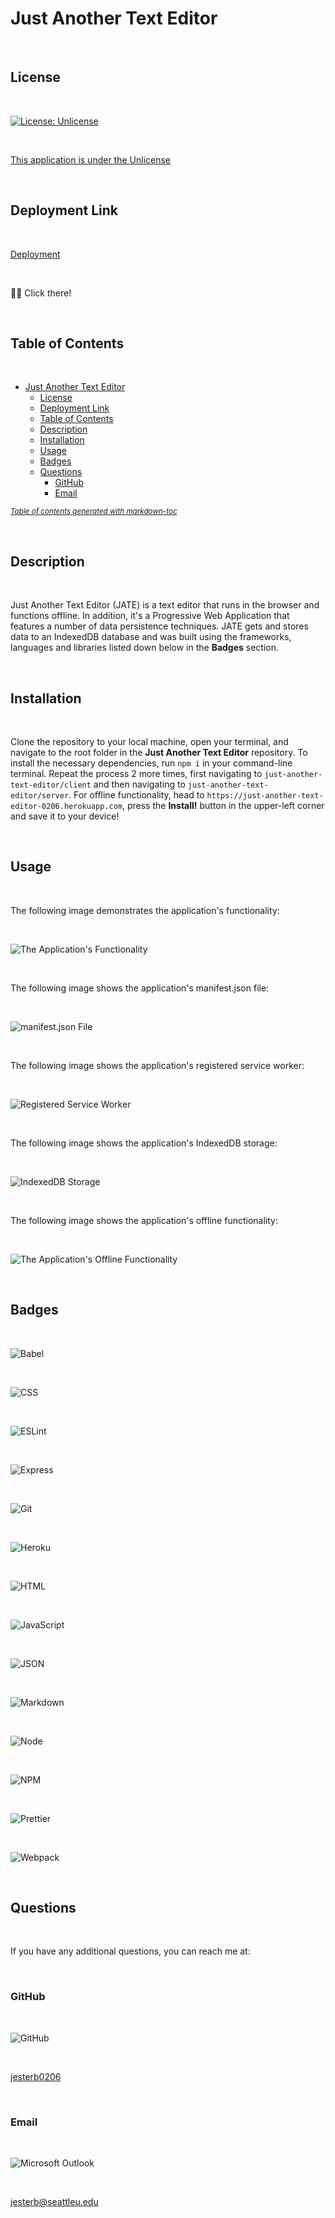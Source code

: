 # Just Another Text Editor

<br>

## License

<br>

[![License: Unlicense](https://img.shields.io/badge/license-Unlicense-blue.svg)](http://unlicense.org/)

<br>

[This application is under the Unlicense](http://unlicense.org/)

<br>

## Deployment Link

<br>

[Deployment](https://just-another-text-editor-0206.herokuapp.com)

<br>

☝🏻 Click there!

<br>

## Table of Contents

<br>

- [Just Another Text Editor](#just-another-text-editor)
  - [License](#license)
  - [Deployment Link](#deployment-link)
  - [Table of Contents](#table-of-contents)
  - [Description](#description)
  - [Installation](#installation)
  - [Usage](#usage)
  - [Badges](#badges)
  - [Questions](#questions)
    - [GitHub](#github)
    - [Email](#email)

<small><i><a href='http://ecotrust-canada.github.io/markdown-toc/'>Table of contents generated with markdown-toc</a></i></small>

<br>

## Description

<br>

Just Another Text Editor (JATE) is a text editor that runs in the browser and functions offline. In addition, it's a Progressive Web Application that features a number of data persistence techniques. JATE gets and stores data to an IndexedDB database and was built using the frameworks, languages and libraries listed down below in the **Badges** section.

<br>

## Installation

<br>

Clone the repository to your local machine, open your terminal, and navigate to the root folder in the **Just Another Text Editor** repository. To install the necessary dependencies, run `npm i` in your command-line terminal. Repeat the process 2 more times, first navigating to `just-another-text-editor/client` and then navigating to `just-another-text-editor/server`. For offline functionality, head to `https://just-another-text-editor-0206.herokuapp.com`, press the **Install!** button in the upper-left corner and save it to your device!

<br>

## Usage

<br>

The following image demonstrates the application's functionality:

<br>

![The Application's Functionality](assets/application-functionality.png)

<br>

The following image shows the application's manifest.json file:

<br>

![manifest.json File](assets/manifest.png)

<br>

The following image shows the application's registered service worker:

<br>

![Registered Service Worker](assets/service-worker.png)

<br>

The following image shows the application's IndexedDB storage:

<br>

![IndexedDB Storage](assets/index-storage.png)

<br>

The following image shows the application's offline functionality:

<br>

![The Application's Offline Functionality](assets/offline.png)

<br>

## Badges

<br>

![Babel](https://img.shields.io/badge/Babel-F9DC3E?style=for-the-badge&logo=babel&logoColor=white)

<br>

![CSS](https://img.shields.io/badge/CSS3-1572B6?style=for-the-badge&logo=css3&logoColor=white)

<br>

![ESLint](https://img.shields.io/badge/eslint-3A33D1?style=for-the-badge&logo=eslint&logoColor=white)

<br>

![Express](https://img.shields.io/badge/Express.js-000000?style=for-the-badge&logo=express&logoColor=white)

<br>

![Git](https://img.shields.io/badge/GIT-E44C30?style=for-the-badge&logo=git&logoColor=white)

<br>

![Heroku](https://img.shields.io/badge/Heroku-430098?style=for-the-badge&logo=heroku&logoColor=white)

<br>

![HTML](https://img.shields.io/badge/HTML5-E34F26?style=for-the-badge&logo=html5&logoColor=white)

<br>

![JavaScript](https://img.shields.io/badge/JavaScript-323330?style=for-the-badge&logo=javascript&logoColor=F7DF1E)

<br>

![JSON](https://img.shields.io/badge/json-5E5C5C?style=for-the-badge&logo=json&logoColor=white)

<br>

![Markdown](https://img.shields.io/badge/Markdown-000000?style=for-the-badge&logo=markdown&logoColor=white)

<br>

![Node](https://img.shields.io/badge/Node.js-339933?style=for-the-badge&logo=nodedotjs&logoColor=white)

<br>

![NPM](https://img.shields.io/badge/npm-CB3837?style=for-the-badge&logo=npm&logoColor=white)

<br>

![Prettier](https://img.shields.io/badge/prettier-1A2C34?style=for-the-badge&logo=prettier&logoColor=F7BA3E)

<br>

![Webpack](https://img.shields.io/badge/Webpack-8DD6F9?style=for-the-badge&logo=Webpack&logoColor=white)

<br>

## Questions

<br>

If you have any additional questions, you can reach me at:

<br>

### GitHub

<br>

![GitHub](https://img.shields.io/badge/GitHub-100000?style=for-the-badge&logo=github&logoColor=white)

<br>

[jesterb0206](https://www.github.com/jesterb0206)

<br>

### Email

<br>

![Microsoft Outlook](https://img.shields.io/badge/Microsoft_Outlook-0078D4?style=for-the-badge&logo=microsoft-outlook&logoColor=white)

<br>

jesterb@seattleu.edu
